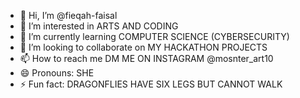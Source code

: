 - 👋 Hi, I’m @fieqah-faisal
- 👀 I’m interested in ARTS AND CODING
- 🌱 I’m currently learning COMPUTER SCIENCE (CYBERSECURITY)
- 💞️ I’m looking to collaborate on MY HACKATHON PROJECTS
- 📫 How to reach me DM ME ON INSTAGRAM @mosnter_art10
- 😄 Pronouns: SHE
- ⚡ Fun fact: DRAGONFLIES HAVE SIX LEGS BUT CANNOT WALK

<!---
fieqah-faisal/fieqah-faisal is a ✨ special ✨ repository because its `README.md` (this file) appears on your GitHub profile.
You can click the Preview link to take a look at your changes.
--->
